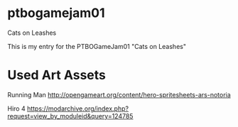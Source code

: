 # ptbogamejam01
Cats on Leashes

This is my entry for the PTBOGameJam01 "Cats on Leashes"


# Used Art Assets

Running Man
http://opengameart.org/content/hero-spritesheets-ars-notoria

Hiro 4
https://modarchive.org/index.php?request=view_by_moduleid&query=124785